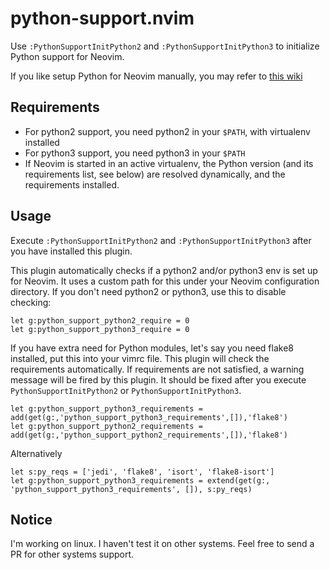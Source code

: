 
# python-support.nvim

Use `:PythonSupportInitPython2` and `:PythonSupportInitPython3` to initialize
Python support for Neovim.

If you like setup Python for Neovim manually, you may refer to [this
wiki](https://github.com/zchee/deoplete-jedi/wiki/Setting-up-Python-for-Neovim)

## Requirements

- For python2 support, you need python2 in your `$PATH`, with virtualenv installed
- For python3 support, you need python3 in your `$PATH`
- If Neovim is started in an active virtualenv, the Python version (and its requirements list, see below) are resolved dynamically, and the requirements installed.

## Usage

Execute `:PythonSupportInitPython2` and `:PythonSupportInitPython3` after you
have installed this plugin.

This plugin automatically checks if a python2 and/or python3 env is set up for Neovim.
It uses a custom path for this under your Neovim configuration directory. If you
don't need python2 or python3, use this to disable checking:

```vim
let g:python_support_python2_require = 0
let g:python_support_python3_require = 0
```

If you have extra need for Python modules, let's say you need flake8
installed, put this into your vimrc file. This plugin will check the
requirements automatically. If requirements are not satisfied, a warning
message will be fired by this plugin. It should be fixed after you execute
`PythonSupportInitPython2` or `PythonSupportInitPython3`.

```vim
let g:python_support_python3_requirements = add(get(g:,'python_support_python3_requirements',[]),'flake8')
let g:python_support_python2_requirements = add(get(g:,'python_support_python2_requirements',[]),'flake8')
```

Alternatively

```vim
let s:py_reqs = ['jedi', 'flake8', 'isort', 'flake8-isort']
let g:python_support_python3_requirements = extend(get(g:, 'python_support_python3_requirements', []), s:py_reqs)
```

## Notice

I'm working on linux. I haven't test it on other systems. Feel free to send a
PR for other systems support.

